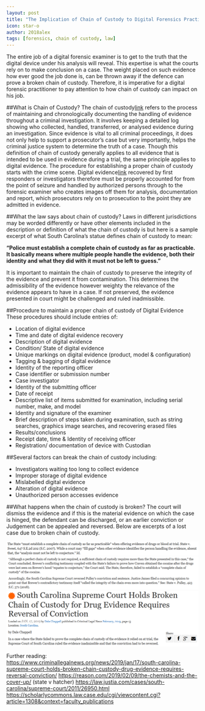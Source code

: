 ```yaml
---
layout: post
title: "The Implication of Chain of Custody to Digital Forensics Practitioners"
icon: star-o
author: 2018alex
tags: [forensics, chain of custody, law]
---
```

The entire job of a digital forensic examiner is to get to the truth that the digital device under his analysis will reveal. This expertise is what the courts rely on to make conclusion on a case. The weight placed on such evidence how ever good the job done is, can be thrown away if the defence can prove a broken chain of custody. Therefore, it is imperative for a digital forensic practitioner to pay attention to how chain of custody can impact on his job.

##What is Chain of Custody?
The chain of custody[link](https://en.wikipedia.org/wiki/Chain_of_custody) refers to the process of maintaining and chronologically documenting the handling of evidence throughout a criminal investigation. It involves keeping a detailed log showing who collected, handled, transferred, or analysed evidence during an investigation. Since evidence is vital to all criminal proceedings, it does not only help to support a prosecutor’s case but very importantly, helps the criminal justice system to determine the truth of a case. 
Though this definition of chain of custody generally applies to all evidence that is intended to be used in evidence during a trial, the same principle applies to digital evidence. The procedure for establishing a proper chain of custody starts with the crime scene. Digital evidence[link](https://en.wikipedia.org/wiki/Digital_evidence) recovered by first responders or investigators therefore must be properly accounted for from the point of seizure and handled by authorized persons through to the forensic examiner who creates images off them for analysis, documentation and report, which prosecutors rely on to prosecution to the point they are admitted in evidence. 

##What the law says about chain of custody?
Laws in different jurisdictions may be worded differently or have other elements included in the description or definition of what the chain of custody is but here is a sample excerpt of what South Carolina’s statue defines chain of custody to mean:

**“Police must establish a complete chain of custody as far as practicable. It basically means where multiple people handle the evidence, both their identity and what they did with it must not be left to guess.”**

It is important to maintain the chain of custody to preserve the integrity of the evidence and prevent it from contamination. This determines the admissibility of the evidence however weighty the relevance of the evidence appears to have in a case. If not preserved, the evidence presented in court might be challenged and ruled inadmissible. 


##Procedure to maintain a proper chain of custody of Digital Evidence 
These procedures should include entries of:
* Location of digital evidence
* Time and date of digital evidence recovery
* Description of digital evidence
* Condition/ State of digital evidence
* Unique markings on digital evidence (product, model & configuration)
* Tagging & bagging of digital evidence
* Identity of the reporting officer
* Case identifier or submission number
* Case investigator
* Identity of the submitting officer
* Date of receipt
* Descriptive list of items submitted for examination, including serial number, make, and model
* Identity and signature of the examiner
* Brief description of steps taken during examination, such as string searches, graphics image searches, and recovering erased files
* Results/conclusions
* Receipt date, time & Identity of receiving officer
* Registration/ documentation of device with Custodian 

##Several factors can break the chain of custody including:
*	Investigators waiting too long to collect evidence
*	Improper storage of digital evidence
*	Mislabelled digital evidence
*	Alteration of digital evidence
*	Unauthorized person accesses evidence

##What happens when the chain of custody is broken? 
The court will dismiss the evidence and if this is the material evidence on which the case is hinged, the defendant can be discharged, or an earlier conviction or Judgement can be appealed and reversed. Below are excerpts of a lost case due to broken chain of custody.

![coc_law.png](/img/news/coc_law.png)
![ruling_coc_case.png](/img/news/ruling_coc_case.png)
![SouthCarolina.png](/img/news/SouthCarolina.png)
 
 
 
Further reading:
https://www.criminallegalnews.org/news/2019/jan/17/south-carolina-supreme-court-holds-broken-chain-custody-drug-evidence-requires-reversal-conviction/
https://reason.com/2019/02/09/the-chemists-and-the-cover-up/
(state v hatcher) https://law.justia.com/cases/south-carolina/supreme-court/2011/26950.html
https://scholarlycommons.law.case.edu/cgi/viewcontent.cgi?article=1308&context=faculty_publications
